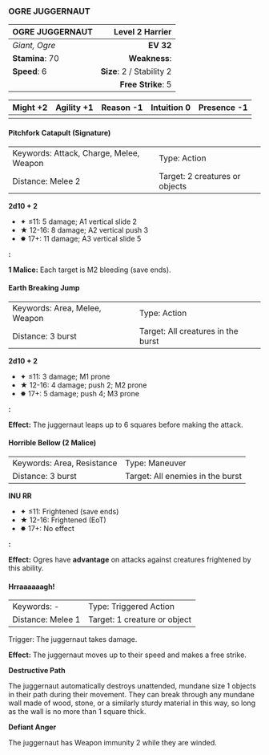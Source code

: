 ### OGRE JUGGERNAUT

| OGRE JUGGERNAUT |       **Level 2 Harrier** |
| :-------------- | ------------------------: |
| *Giant, Ogre*   |                 **EV 32** |
| **Stamina**: 70 |             **Weakness**: |
| **Speed**: 6    | **Size**: 2 / Stability 2 |
|                 |        **Free Strike**: 5 |

| **Might** +2 | **Agility** +1 | **Reason** -1 | **Intuition** 0 | **Presence** -1 |
| ------------ | -------------- | ------------- | --------------- | --------------- |
|              |                |               |                 |                 |

#### Pitchfork Catapult (Signature)

|                                         |                                |
| :-------------------------------------- | :----------------------------- |
| Keywords: Attack, Charge, Melee, Weapon | Type: Action                   |
| Distance: Melee 2                       | Target: 2 creatures or objects |

**2d10 + 2**

- ✦ ≤11: 5 damage; A1 vertical slide 2
- ★ 12-16: 8 damage; A2 vertical push 3
- ✸ 17+: 11 damage; A3 vertical slide 5

**:**

**1 Malice:** Each target is M2 bleeding (save ends).

#### Earth Breaking Jump

|                               |                                    |
| :---------------------------- | :--------------------------------- |
| Keywords: Area, Melee, Weapon | Type: Action                       |
| Distance: 3 burst             | Target: All creatures in the burst |

**2d10 + 2**

- ✦ ≤11: 3 damage; M1 prone
- ★ 12-16: 4 damage; push 2; M2 prone
- ✸ 17+: 5 damage; push 4; M3 prone

**:**

**Effect:** The juggernaut leaps up to 6 squares before making the attack.

#### Horrible Bellow (2 Malice)

|                            |                                  |
| :------------------------- | :------------------------------- |
| Keywords: Area, Resistance | Type: Maneuver                   |
| Distance: 3 burst          | Target: All enemies in the burst |

**INU RR**

- ✦ ≤11: Frightened (save ends)
- ★ 12-16: Frightened (EoT)
- ✸ 17+: No effect

**:**

**Effect:** Ogres have **advantage** on attacks against creatures frightened by this ability.

#### Hrraaaaaagh!

|                   |                              |
| :---------------- | :--------------------------- |
| Keywords: -       | Type: Triggered Action       |
| Distance: Melee 1 | Target: 1 creature or object |

Trigger: The juggernaut takes damage.

**Effect:** The juggernaut moves up to their speed and makes a free strike.

**Destructive Path**

The juggernaut automatically destroys unattended, mundane size 1 objects in their path during their movement. They can break through any mundane wall made of wood, stone, or a similarly sturdy material in this way, so long as the wall is no more than 1 square thick.

**Defiant Anger**

The juggernaut has Weapon immunity 2 while they are winded.
